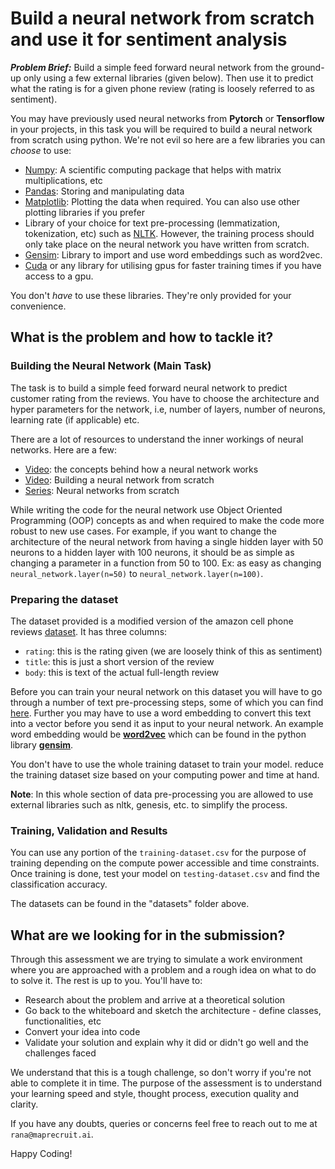 # Build a neural network from scratch and use it for sentiment analysis

***Problem Brief:*** Build a simple feed forward neural network from the ground-up only using a few external libraries (given below). Then use it to predict what the rating is for a given phone review (rating is loosely referred to as sentiment). 


You may have previously used neural networks from **Pytorch** or **Tensorflow** in your projects, in this task you will be required to build a neural network from scratch using python. We're not evil so here are a few libraries you can *choose* to use: 

- [Numpy](https://numpy.org/): A scientific computing package that helps with matrix multiplications, etc
- [Pandas](https://pandas.pydata.org/): Storing and manipulating data
- [Matplotlib](https://matplotlib.org/): Plotting the data when required. You can also use other plotting libraries if you prefer 
- Library of your choice for text pre-processing (lemmatization, tokenization, etc) such as [NLTK](https://www.nltk.org/). However, the training process should only take place on the neural network you have written from scratch. 
- [Gensim](https://radimrehurek.com/gensim/): Library to import and use word embeddings such as word2vec. 
- [Cuda](https://developer.nvidia.com/cuda-toolkit) or any library for utilising gpus for faster training times if you have access to a gpu. 

You don't *have* to use these libraries. They're only provided for your convenience.

## What is the problem and how to tackle it? 

### Building the Neural Network (Main Task)
The task is to build a simple feed forward neural network to predict customer rating from the reviews. You have to choose the architecture and hyper parameters for the network, i.e, number of layers, number of neurons, learning rate (if applicable) etc. 

There are a lot of resources to understand the inner workings of neural networks. Here are a few: 
- [Video](https://youtu.be/aircAruvnKk): the concepts behind how a neural network works 
- [Video](https://youtu.be/w8yWXqWQYmU): Building a neural network from scratch 
- [Series](https://youtube.com/playlist?list=PLQVvvaa0QuDcjD5BAw2DxE6OF2tius3V3): Neural networks from scratch

While writing the code for the neural network use Object Oriented Programming (OOP) concepts as and when required to make the code more robust to new use cases. For example, if you want to change the architecture of the neural network from having a single hidden layer with 50 neurons to a hidden layer with 100 neurons, it should be as simple as changing a parameter in a function from 50 to 100. Ex: as easy as changing `neural_network.layer(n=50)` to `neural_network.layer(n=100)`.

### Preparing the dataset 
The dataset provided is a modified version of the amazon cell phone reviews [dataset](https://www.kaggle.com/grikomsn/amazon-cell-phones-reviews?select=20191226-reviews.csv). It has three columns: 
- `rating`: this is the rating given (we are loosely think of this as sentiment)
- `title`: this is just a short version of the review 
- `body`: this is text of the actual full-length review 

Before you can train your neural network on this dataset you will have to go through a number of text pre-processing steps, some of which you can find [here](https://www.analyticsvidhya.com/blog/2021/06/text-preprocessing-in-nlp-with-python-codes/). Further you may have to use a word embedding to convert this text into a vector before you send it as input to your neural network. An example word embedding would be [**word2vec**](https://jalammar.github.io/illustrated-word2vec/) which can be found in the python library [**gensim**](https://machinelearningmastery.com/develop-word-embeddings-python-gensim/). 

You don't have to use the whole training dataset to train your model. reduce the training dataset size based on your computing power and time at hand. 

**Note**: In this whole section of data pre-processing you are allowed to use external libraries such as nltk, genesis, etc. to simplify the process. 

### Training, Validation and Results
You can use any portion of the `training-dataset.csv` for the purpose of training depending on the compute power accessible and time constraints. Once training is done, test your model on `testing-dataset.csv` and find the classification accuracy. 

The datasets can be found in the "datasets" folder above.  

## What are we looking for in the submission? 
Through this assessment we are trying to simulate a work environment where you are approached with a problem and a rough idea on what to do to solve it. The rest is up to you. You'll have to:

- Research about the problem and arrive at a theoretical solution 
- Go back to the whiteboard and sketch the architecture - define classes, functionalities, etc
- Convert your idea into code 
- Validate your solution and explain why it did or didn't go well and the challenges faced

We understand that this is a tough challenge, so don't worry if you're not able to complete it in time. The purpose of the assessment is to understand your learning speed and style, thought process, execution quality and clarity.   

If you have any doubts, queries or concerns feel free to reach out to me at `rana@maprecruit.ai`. 

Happy Coding!
